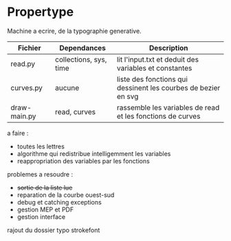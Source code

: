 # Propertype

Machine a ecrire, de la typographie generative.


Fichier | Dependances | Description
--------|-------------|------------
read.py| collections, sys, time | lit l'input.txt et deduit des variables et constantes
curves.py|aucune| liste des fonctions qui dessinent les courbes de bezier en svg
draw-main.py| read, curves | rassemble les variables de read et les fonctions de curves

a faire :
- toutes les lettres
- algorithme qui redistribue intelligemment les variables
- reappropriation des variables par les fonctions

problemes a resoudre :
- ~~sortie de la liste lue~~
- reparation de la courbe ouest-sud
- debug et catching exceptions
- gestion MEP et PDF
- gestion interface


rajout du dossier typo strokefont